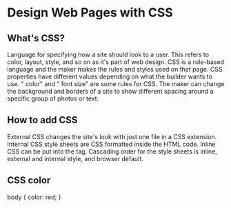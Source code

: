 # Design Web Pages with CSS

## What's CSS?

Language for specifying how a site should look to a user. This refers to color, layout, style, and so on as it's part of web design. CSS is a rule-based language and the maker makes the rules and styles used on that page. CSS properties have different values depending on what the builder wants to use. " color" and " font size" are some rules for CSS. The maker can change the background and borders of a site to show different spacing around a specific group of photos or text. 

## How to add CSS

External CSS changes the site's look with just one file in a CSS extension.
Internal CSS style sheets are CSS formatted inside the HTML code.
Inline CSS can be put into the tag. Cascading order for the style sheets is inline, external and internal style, and browser default.

## CSS color

body {
  color: red;
}
